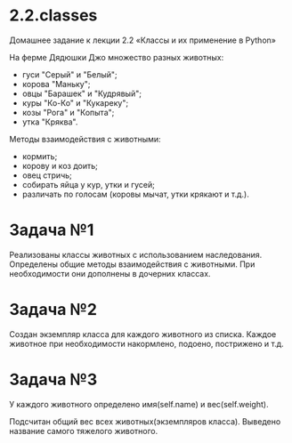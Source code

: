 # 2.2.classes

Домашнее задание к лекции 2.2 «Классы и их применение в Python»

На ферме Дядюшки Джо множество разных животных:

- гуси "Серый" и "Белый";
- корова "Маньку";
- овцы "Барашек" и "Кудрявый";
- куры "Ко-Ко" и "Кукареку";
- козы "Рога" и "Копыта";
- утка "Кряква".

Методы взаимодействия с животными:

- кормить;
- корову и коз доить;
- овец стричь;
- собирать яйца у кур, утки и гусей;
- различать по голосам (коровы мычат, утки крякают и т.д.).

# Задача №1

Реализованы классы животных с использованием наследования. Определены общие методы взаимодействия с животными. При необходимости они дополнены в дочерних классах.

# Задача №2

Создан экземпляр класса для каждого животного из списка. Каждое животное при  необходимости накормлено, подоено, пострижено и т.д.

# Задача №3

У каждого животного определено имя(self.name) и вес(self.weight).

Подсчитан общий вес всех животных(экземпляров класса).
Выведено название самого тяжелого животного.
